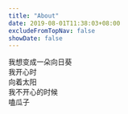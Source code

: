 ```yaml
---
title: "About"
date: 2019-08-01T11:38:03+08:00
excludeFromTopNav: false
showDate: false
---
```

我想变成一朵向日葵<br>
我开心时<br>
向着太阳<br>
我不开心的时候<br>
嗑瓜子
